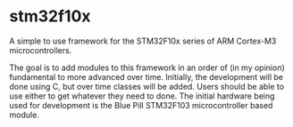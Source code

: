# stm32f10x
A simple to use framework for the STM32F10x series of ARM Cortex-M3 microcontrollers.

The goal is to add modules to this framework in an order of (in my opinion) fundamental to more advanced over time.  Initially, the development will be done using C, but over time classes will be added.  Users should be able to use either to get whatever they need to done.  The initial hardware being used for development is the Blue Pill STM32F103 microcontroller based module.
